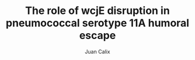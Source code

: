 ---
author: Juan Calix
funder: National Institutes of Health (US)
layout: grant
link: https://www.niaid.nih.gov//grants-contracts/calix-sample-f31-application-and-summary-statement
link_name: Proposal
program: F31
status: funded
title: The role of wcjE disruption in pneumococcal serotype 11A humoral escape
year: 2010
---